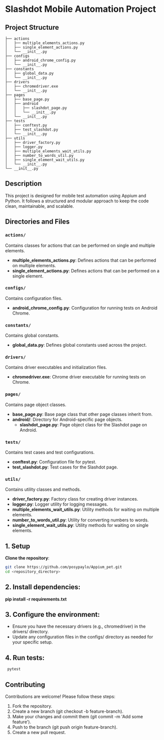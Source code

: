 # Slashdot Mobile Automation Project

## Project Structure

```plaintext
├── actions
│   ├── multiple_elements_actions.py
│   ├── single_element_actions.py
│   └── __init__.py
├── configs
│   ├── android_chrome_config.py
│   └── __init__.py
├── constants
│   ├── global_data.py
│   └── __init__.py
├── drivers
│   ├── chromedriver.exe
│   └── __init__.py
├── pages
│   ├── base_page.py
│   ├── android
│   │   ├── slashdot_page.py
│   │   └── __init__.py
│   └── __init__.py
├── tests
│   ├── conftest.py
│   ├── test_slashdot.py
│   └── __init__.py
├── utils
│   ├── driver_factory.py
│   ├── logger.py
│   ├── multiple_elements_wait_utils.py
│   ├── number_to_words_util.py
│   ├── single_element_wait_utils.py
│   └── __init__.py
└── __init__.py
```

## Description

This project is designed for mobile test automation using Appium and Python. It follows a structured and modular approach to keep the code clean, maintainable, and scalable.

## Directories and Files

### `actions/`

Contains classes for actions that can be performed on single and multiple elements.

- **multiple_elements_actions.py**: Defines actions that can be performed on multiple elements.
- **single_element_actions.py**: Defines actions that can be performed on a single element.

### `configs/`

Contains configuration files.

- **android_chrome_config.py**: Configuration for running tests on Android Chrome.

### `constants/`

Contains global constants.

- **global_data.py**: Defines global constants used across the project.

### `drivers/`

Contains driver executables and initialization files.

- **chromedriver.exe**: Chrome driver executable for running tests on Chrome.

### `pages/`

Contains page object classes.

- **base_page.py**: Base page class that other page classes inherit from.
- **android/**: Directory for Android-specific page objects.
  - **slashdot_page.py**: Page object class for the Slashdot page on Android.

### `tests/`

Contains test cases and test configurations.

- **conftest.py**: Configuration file for pytest.
- **test_slashdot.py**: Test cases for the Slashdot page.

### `utils/`

Contains utility classes and methods.

- **driver_factory.py**: Factory class for creating driver instances.
- **logger.py**: Logger utility for logging messages.
- **multiple_elements_wait_utils.py**: Utility methods for waiting on multiple elements.
- **number_to_words_util.py**: Utility for converting numbers to words.
- **single_element_wait_utils.py**: Utility methods for waiting on single elements.


 ## 1. Setup

**Clone the repository**:
   ```sh
   git clone https://github.com/posypaylo/Appium_pet.git
   cd <repository_directory>
   ```

 ## 2. Install dependencies:

**pip install -r requirements.txt**


 ## 3. Configure the environment:

- Ensure you have the necessary drivers (e.g., chromedriver) in the drivers/ directory.
- Update any configuration files in the configs/ directory as needed for your specific setup.


 ## 4. Run tests:

   ```sh
    pytest
   ```
## **Contributing**

Contributions are welcome! Please follow these steps:

1.    Fork the repository.
2.    Create a new branch (git checkout -b feature-branch).
3.    Make your changes and commit them (git commit -m 'Add some feature').
4.    Push to the branch (git push origin feature-branch).
5.    Create a new pull request.